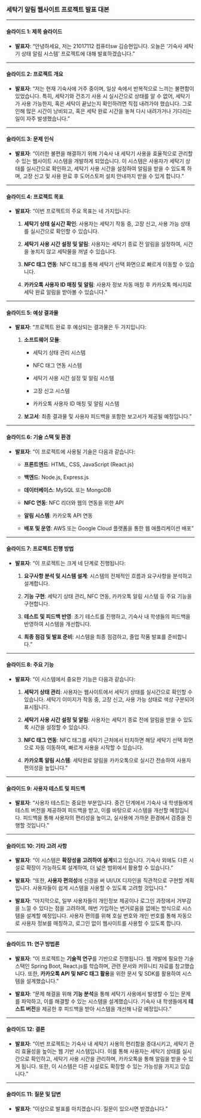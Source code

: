 
### **세탁기 알림 웹사이트 프로젝트 발표 대본**

---

#### **슬라이드 1: 제목 슬라이드**

- **발표자**: “안녕하세요, 저는 21017112 컴퓨터sw 김승현입니다. 오늘은 ‘기숙사 세탁기 상태 알림 시스템’ 프로젝트에 대해 발표하겠습니다.”

---

#### **슬라이드 2: 프로젝트 개요**

- **발표자**: “저는 현재 기숙사에 거주 중이며, 일상 속에서 반복적으로 느끼는 불편함이 있었습니다. 특히, 세탁기와 건조기 사용 시 실시간으로 상태를 알 수 없어, 세탁기가 사용 가능한지, 혹은 세탁이 끝났는지 확인하려면 직접 내려가야 했습니다. 그로 인해 많은 시간이 낭비되고, 혹은 세탁 완료 시간을 놓쳐 다시 내려가거나 기다리는 일이 자주 발생했습니다.”
    

---

#### **슬라이드 3: 문제 인식**

- **발표자**: “이러한 불편을 해결하기 위해 기숙사 내 세탁기 사용을 효율적으로 관리할 수 있는 웹사이트 시스템을 개발하게 되었습니다. 이 시스템은 사용자가 세탁기 상태를 실시간으로 확인하고, 세탁기 사용 시간을 설정하여 알림을 받을 수 있도록 하며, 고장 신고 및 사용 완료 후 도어스토퍼 설치 안내까지 받을 수 있게 합니다.”


---

#### **슬라이드 4: 프로젝트 목표**

- **발표자**: “이번 프로젝트의 주요 목표는 네 가지입니다:
    
    1. **세탁기 상태 실시간 확인**: 사용자는 세탁기 작동 중, 고장 신고, 사용 가능 상태를 실시간으로 확인할 수 있습니다.
        
    2. **세탁기 사용 시간 설정 및 알림**: 사용자는 세탁기 종료 전 알림을 설정하여, 시간을 놓치지 않고 세탁물을 꺼낼 수 있습니다.
        
    3. **NFC 태그 연동**: NFC 태그를 통해 세탁기 선택 화면으로 빠르게 이동할 수 있습니다.
        
    4. **카카오톡 사용자 ID 매칭 및 알림**: 사용자 정보 자동 매칭 후 카카오톡 메시지로 세탁 완료 알림을 받아볼 수 있습니다.”
        
    

---

#### **슬라이드 5: 예상 결과물**

- **발표자**: “프로젝트 완료 후 예상되는 결과물은 두 가지입니다:
    
    1. **소프트웨어 모듈**:
        
        - 세탁기 상태 관리 시스템
            
        - NFC 태그 연동 시스템
            
        - 세탁기 사용 시간 설정 및 알림 시스템
            
        - 고장 신고 시스템
            
        - 카카오톡 사용자 ID 매칭 및 알림 시스템
            
        
    2. **보고서**: 최종 결과물 및 사용자 피드백을 포함한 보고서가 제공될 예정입니다.”
        
    

---

#### **슬라이드 6: 기술 스택 및 환경**

- **발표자**: “이 프로젝트에 사용될 기술은 다음과 같습니다:
    
    - **프론트엔드**: HTML, CSS, JavaScript (React.js)
        
    - **백엔드**: Node.js, Express.js
        
    - **데이터베이스**: MySQL 또는 MongoDB
        
    - **NFC 연동**: NFC 리더와 웹의 연동을 위한 API
        
    - **알림 시스템**: 카카오톡 API 연동
        
    - **배포 및 운영**: AWS 또는 Google Cloud 플랫폼을 통한 웹 애플리케이션 배포”
	    
	
---

#### **슬라이드 7: 프로젝트 진행 방법**

- **발표자**: “이 프로젝트는 크게 네 단계로 진행됩니다:
    
    1. **요구사항 분석 및 시스템 설계**: 시스템의 전체적인 흐름과 요구사항을 분석하고 설계합니다.
        
    2. **기능 구현**: 세탁기 상태 관리, NFC 연동, 카카오톡 알림 시스템 등 주요 기능을 구현합니다.
        
    3. **테스트 및 피드백 반영**: 초기 테스트를 진행하고, 기숙사 내 학생들의 피드백을 반영하여 시스템을 개선합니다.
        
    4. **최종 점검 및 발표 준비**: 시스템을 최종 점검하고, 졸업 작품 발표를 준비합니다.”
        
    

---

#### **슬라이드 8: 주요 기능**

- **발표자**: “이 시스템에서 중요한 기능은 다음과 같습니다:
    
    1. **세탁기 상태 관리**: 사용자는 웹사이트에서 세탁기 상태를 실시간으로 확인할 수 있습니다. 세탁기 이미지가 작동 중, 고장 신고, 사용 가능 상태로 색상 구분되어 표시됩니다.
        
    2. **세탁기 사용 시간 설정 및 알림**: 사용자는 세탁기 종료 전에 알림을 받을 수 있도록 시간을 설정할 수 있습니다.
        
    3. **NFC 태그 연동**: NFC 태그를 세탁기 근처에서 터치하면 해당 세탁기 선택 화면으로 자동 이동하여, 빠르게 사용을 시작할 수 있습니다.
        
    4. **카카오톡 알림 시스템**: 세탁완료 알림을 카카오톡으로 실시간 전송하여 사용자 편의성을 높입니다.”
        
    

---

#### **슬라이드 9: 사용자 테스트 및 피드백**

- **발표자**: “사용자 테스트는 중요한 부분입니다. 중간 단계에서 기숙사 내 학생들에게 테스트 버전을 제공하여 피드백을 받고, 이를 바탕으로 시스템을 개선할 예정입니다. 피드백을 통해 사용자의 편리성을 높이고, 실사용에 가까운 환경에서 검증을 진행할 것입니다.”
    
---
#### **슬라이드 10: 기타 고려 사항**

- **발표자**: “이 시스템은 **확장성을 고려하여 설계**되고 있습니다. 기숙사 외에도 다른 시설로 확장이 가능하도록 설계하여, 더 넓은 범위에서 활용할 수 있습니다.”
    
- **발표자**: “또한, **사용자 편의성**에 신경을 써 UI/UX 디자인을 직관적으로 구현할 계획입니다. 사용자들이 쉽게 시스템을 사용할 수 있도록 고려할 것입니다.”
    
- **발표자**: “마지막으로,  일부 사용자들이 개인정보 제공이나 로그인 과정에서 거부감을 느낄 수 있다는 점을 고려하여, 매번 가입하는 번거로움을 없애는 방식으로 시스템을 설계할 예정입니다. 사용자 편의를 위해 호실 번호와 개인 번호를 통해 자동으로 사용자 정보를 매칭하고, 로그인 없이 웹사이트를 사용할 수 있도록 합니다.

---

#### **슬라이드 11: 연구 방법론**

- **발표자**: “이 프로젝트는 **기술적 연구**를 기반으로 진행됩니다. 웹 개발에 필요한 기술 스택인 Spring Boot, React.js를 학습하며, 관련 문서와 커뮤니티 자료를 참고했습니다. 또한, **카카오톡 API 및 NFC 태그 활용**을 위한 문서 및 SDK를 활용하여 시스템을 설계했습니다.”
    
- **발표자**: “문제 해결을 위해 **기능 분석**을 통해 세탁기 사용에서 발생할 수 있는 문제를 파악하고, 이를 해결할 수 있는 시스템을 설계했습니다. 기숙사 내 학생들에게 **테스트 버전**을 제공한 후 피드백을 받아 시스템을 개선해 나갈 예정입니다.”

---

#### **슬라이드 12: 결론**

- **발표자**: “이번 프로젝트는 기숙사 내 세탁기 사용의 편리함을 증대시키고, 세탁기 관리 효율성을 높이는 웹 기반 시스템입니다. 이를 통해 사용자는 세탁기 상태를 실시간으로 확인하고, 세탁기 사용 시간을 관리하며, 카카오톡을 통해 알림을 받을 수 있게 됩니다. 또한, 이 시스템은 다른 시설로도 확장할 수 있는 가능성을 가지고 있습니다.”
    

---

#### **슬라이드 11: 질문 및 답변**

- **발표자**: “이상으로 발표를 마치겠습니다. 질문이 있으시면 받겠습니다.”
    